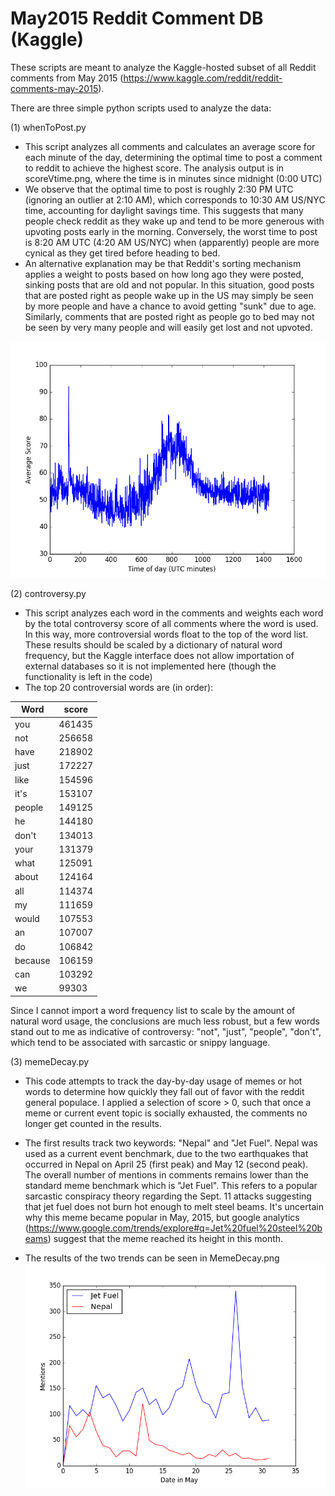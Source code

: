 # May2015 Reddit Comment DB (Kaggle)

These scripts are meant to analyze the Kaggle-hosted subset of all Reddit comments from May 2015 (https://www.kaggle.com/reddit/reddit-comments-may-2015).  

There are three simple python scripts used to analyze the data:

(1) whenToPost.py
 - This script analyzes all comments and calculates an average score for each minute of the day, determining the optimal time to post a comment to reddit to achieve the highest score.  The analysis output is in scoreVtime.png, where the time is in minutes since midnight (0:00 UTC)
 - We observe that the optimal time to post is roughly 2:30 PM UTC (ignoring an outlier at 2:10 AM), which corresponds to 10:30 AM US/NYC time, accounting for daylight savings time.  This suggests that many people check reddit as they wake up and tend to be more generous with upvoting posts early in the morning.  Conversely, the worst time to post is 8:20 AM UTC (4:20 AM US/NYC) when (apparently) people are more cynical as they get tired before heading to bed.
 - An alternative explanation may be that Reddit's sorting mechanism applies a weight to posts based on how long ago they were posted, sinking posts that are old and not popular.  In this situation, good posts that are posted right as people wake up in the US may simply be seen by more people and have a chance to avoid getting "sunk" due to age.  Similarly, comments that are posted right as people go to bed may not be seen by very many people and will easily get lost and not upvoted.

![scoreVTime](https://github.com/kurtejung/redditComments-kaggle/blob/master/scoreVtime.png)
 
(2) controversy.py
 - This script analyzes each word in the comments and weights each word by the total controversy score of all comments where the word is used.  In this way, more controversial words float to the top of the word list.  These results should be scaled by a dictionary of natural word frequency, but the Kaggle interface does not allow importation of external databases so it is not implemented here (though the functionality is left in the code)
 - The top 20 controversial words are (in order):

| Word | score |
|------|------|
| you  | 461435 |
| not  | 256658 |
| have |  218902 |
| just |  172227 |
| like |  154596 |
| it's |  153107 |
| people |  149125 |
| he |  144180 |
| don't |  134013 |
| your |  131379 |
| what  | 125091 |
| about |  124164 |
| all |  114374 |
| my  | 111659 |
| would |  107553 |
| an |  107007 |
| do |  106842 |
| because |  106159 |
| can |  103292 |
| we |  99303 |

Since I cannot import a word frequency list to scale by the amount of natural word usage, the conclusions are much less robust, but a few words stand out to me as indicative of controversy: "not", "just", "people", "don't", which tend to be associated with sarcastic or snippy language.  

(3) memeDecay.py
 - This code attempts to track the day-by-day usage of memes or hot words to determine how quickly they fall out of favor with the reddit general populace.  I applied a selection of score > 0, such that once a meme or current event topic is socially exhausted, the comments no longer get counted in the results.
 - The first results track two keywords: "Nepal" and "Jet Fuel".  Nepal was used as a current event benchmark, due to the two earthquakes that occurred in Nepal on April 25 (first peak) and May 12 (second peak).  The overall number of mentions in comments remains lower than the standard meme benchmark which is "Jet Fuel".  This refers to a popular sarcastic conspiracy theory regarding the Sept. 11 attacks suggesting that jet fuel does not burn hot enough to melt steel beams.  It's uncertain why this meme became popular in May, 2015, but google analytics (https://www.google.com/trends/explore#q=Jet%20fuel%20steel%20beams) suggest that the meme reached its height in this month.

 - The results of the two trends can be seen in MemeDecay.png
![memeDecay](https://github.com/kurtejung/redditComments-kaggle/blob/master/MemeDecay.png)
